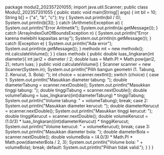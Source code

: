package modul2_202357201055;
import java.util.Scanner;
public class Modul2_202357201055 {
    public static void main(String[] args) {
        int bil = 10;
        String b[] = {"a", "b", "c"};
        try {
            System.out.println(bil / 0);
            System.out.println(b[3]);
        } catch (ArithmeticException ai) {
            System.out.println("Error Aritmetik");
            System.out.println(ai.getMessage());
        } catch (ArrayIndexOutOfBoundsException n) {
            System.out.println("Error karena melebihi kapasitas array");
            System.out.println(n.getMessage());
        } catch (Exception e) {
            System.out.println("Ada error");
            System.out.println(e.getMessage());
        }
        methodx mt = new methodx();
        mt.calculateVolume();
    }
}
class methodx {
    public double luas_lingkaran(int diameter){
        int jari2 = diameter / 2;
        double luas = Math.PI * Math.pow(jari2, 2);
        return luas;
    }
    public void calculateVolume() {
        Scanner scanner = new Scanner(System.in);
        System.out.println("Pilih bangun geometri (1. Tabung, 2. Kerucut, 3. Bola): ");
        int choice = scanner.nextInt();
        switch (choice) {
            case 1:
                System.out.println("Masukkan diameter tabung: ");
                double diameterTabung = scanner.nextDouble();
                System.out.println("Masukkan tinggi tabung: ");
                double tinggiTabung = scanner.nextDouble();
                double volumeTabung = luas_lingkaran((int)diameterTabung) * tinggiTabung;
                System.out.println("Volume tabung: " + volumeTabung);
                break;
            case 2:
                System.out.println("Masukkan diameter kerucut: ");
                double diameterKerucut = scanner.nextDouble();
                System.out.println("Masukkan tinggi kerucut: ");
                double tinggiKerucut = scanner.nextDouble();
                double volumeKerucut = (1.0/3) * luas_lingkaran((int)diameterKerucut) * tinggiKerucut;
                System.out.println("Volume kerucut: " + volumeKerucut);
                break;
            case 3:
                System.out.println("Masukkan diameter bola: ");
                double diameterBola = scanner.nextDouble();
                double volumeBola = (4.0/3) * Math.PI * Math.pow(diameterBola / 2, 3);
                System.out.println("Volume bola: " + volumeBola);
                break;
            default:
                System.out.println("Pilihan tidak valid.");
        }
    }
}
